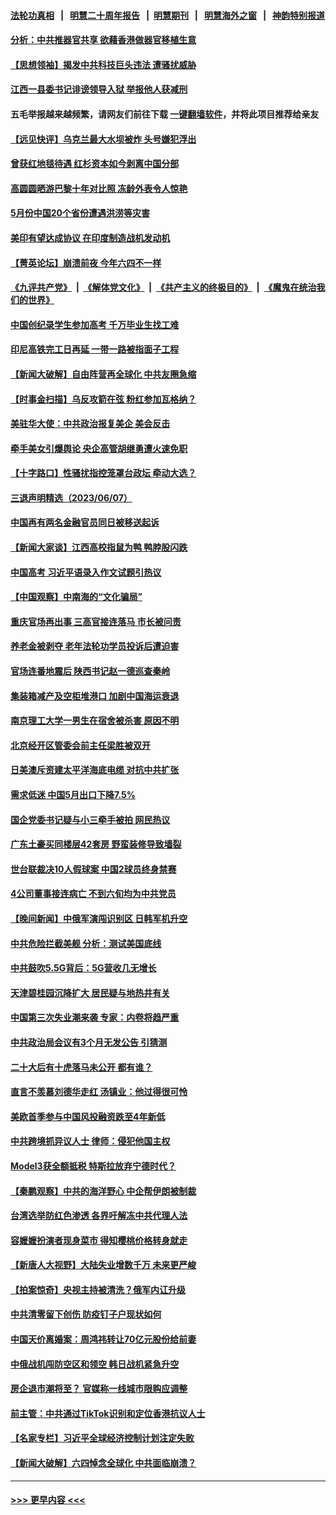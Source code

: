 #### [法轮功真相](https://github.com/gfw-breaker/truth/blob/master/README.md?t=0) &nbsp;&nbsp;|&nbsp;&nbsp; [明慧二十周年报告](https://github.com/gfw-breaker/mh-reports/blob/master/README.md?t=0) &nbsp;&nbsp;|&nbsp;&nbsp;[明慧期刊](https://github.com/gfw-breaker/mh-qikan) &nbsp;&nbsp;|&nbsp;&nbsp; [明慧海外之窗](https://github.com/gfw-breaker/mh-news/blob/master/README.md?t=0) &nbsp;&nbsp;|&nbsp;&nbsp; [神韵特别报道](https://github.com/gfw-breaker/mh-news/blob/master/shenyun.md?t=0)
#### [分析：中共推器官共享 欲藉香港做器官移植生意](../pages/nsc413/n14011721.md?t=06080943) 
#### [【思想领袖】揭发中共科技巨头违法 遭骚扰威胁](../pages/nsc413/n14001882.md?t=06080943) 
#### [江西一县委书记诽谤领导入狱 举报他人获减刑](../pages/nsc413/n14011969.md?t=06080943) 
#### 五毛举报越来越频繁，请网友们前往下载 [一键翻墙软件](https://github.com/gfw-breaker/ssr-accounts)，并将此项目推荐给亲友
#### [【远见快评】乌克兰最大水坝被炸 头号嫌犯浮出](../pages/nsc413/n14011953.md?t=06080943) 
#### [曾获红地毯待遇 红杉资本如今剥离中国分部](../pages/nsc413/n14011934.md?t=06080943) 
#### [高圆圆晒游巴黎十年对比照 冻龄外表令人惊艳](../pages/nsc413/n14011937.md?t=06080943) 
#### [5月份中国20个省份遭遇洪涝等灾害](../pages/nsc413/n14011918.md?t=06080943) 
#### [美印有望达成协议 在印度制造战机发动机](../pages/nsc413/n14011844.md?t=06080943) 
#### [【菁英论坛】崩溃前夜 今年六四不一样](../pages/nsc413/n14011950.md?t=06080943) 
#### [《九评共产党》](https://github.com/begood0513/9ping.md/blob/master/README.md) &nbsp;|&nbsp; [《解体党文化》](../../../../jtdwh.md/blob/master/README.md)  &nbsp;|&nbsp; [《共产主义的终极目的》](../../../../gczydzjmd.md/blob/master/README.md) &nbsp;|&nbsp; [《魔鬼在统治我们的世界》](../../../../mgztzwmdsj.md/blob/master/README.md) 
#### [中国创纪录学生参加高考 千万毕业生找工难](../pages/nsc413/n14011922.md?t=06080943) 
#### [印尼高铁完工日再延 一带一路被指面子工程](../pages/nsc413/n14011899.md?t=06080943) 
#### [【新闻大破解】自由阵营再全球化 中共友圈急缩](../pages/nsc413/n14011813.md?t=06080943) 
#### [【时事金扫描】乌反攻箭在弦 粉红参加瓦格纳？](../pages/nsc413/n14011788.md?t=06080943) 
#### [美驻华大使：中共政治报复美企 美会反击](../pages/nsc413/n14011843.md?t=06080943) 
#### [牵手美女引爆舆论 央企高管胡继勇遭火速免职](../pages/nsc413/n14011875.md?t=06080943) 
#### [【十字路口】性骚扰指控笼罩台政坛 牵动大选？](../pages/nsc413/n14011774.md?t=06080943) 
#### [三退声明精选（2023/06/07）](../pages/nsc413/n14011855.md?t=06080943) 
#### [中国再有两名金融官员同日被移送起诉](../pages/nsc413/n14011594.md?t=06080943) 
#### [【新闻大家谈】江西高校指鼠为鸭 鸭脖股闪跌](../pages/nsc413/n14011770.md?t=06080943) 
#### [中国高考 习近平语录入作文试题引热议](../pages/nsc413/n14011676.md?t=06080943) 
#### [【中国观察】中南海的“文化骗局”](../pages/nsc413/n14011551.md?t=06080943) 
#### [重庆官场再出事 三高官接连落马 市长被问责](../pages/nsc413/n14011532.md?t=06080943) 
#### [养老金被剥夺 老年法轮功学员投诉后遭迫害](../pages/nsc413/n14011154.md?t=06080943) 
#### [官场连番地震后 陕西书记赵一德巡查秦岭](../pages/nsc413/n14011618.md?t=06080943) 
#### [集装箱减产及空柜堆港口 加剧中国海运衰退](../pages/nsc413/n14011568.md?t=06080943) 
#### [南京理工大学一男生在宿舍被杀害 原因不明](../pages/nsc413/n14011621.md?t=06080943) 
#### [北京经开区管委会前主任梁胜被双开](../pages/nsc413/n14011625.md?t=06080943) 
#### [日美澳斥资建太平洋海底电缆 对抗中共扩张](../pages/nsc413/n14011616.md?t=06080943) 
#### [需求低迷 中国5月出口下降7.5%](../pages/nsc413/n14011567.md?t=06080943) 
#### [国企党委书记疑与小三牵手被拍 网民热议](../pages/nsc413/n14011615.md?t=06080943) 
#### [广东土豪买同楼层42套房 野蛮装修导致墙裂](../pages/nsc413/n14011548.md?t=06080943) 
#### [世台联裁决10人假球案 中国2球员终身禁赛](../pages/nsc413/n14011243.md?t=06080943) 
#### [4公司董事接连病亡 不到六旬均为中共党员](../pages/nsc413/n14010706.md?t=06080943) 
#### [【晚间新闻】中俄军演闯识别区 日韩军机升空](../pages/nsc413/n14011561.md?t=06080943) 
#### [中共危险拦截美舰 分析：测试美国底线](../pages/nsc413/n14010646.md?t=06080943) 
#### [中共鼓吹5.5G背后：5G营收几无增长](../pages/nsc413/n14011403.md?t=06080943) 
#### [天津碧桂园沉降扩大 居民疑与地热井有关](../pages/nsc413/n14011474.md?t=06080943) 
#### [中国第三次失业潮来袭 专家：内卷将趋严重](../pages/nsc413/n14011445.md?t=06080943) 
#### [中共政治局会议有3个月无发公告 引猜测](../pages/nsc413/n14011472.md?t=06080943) 
#### [二十大后有十虎落马未公开 都有谁？](../pages/nsc413/n14011401.md?t=06080943) 
#### [直言不羡慕刘德华走红 汤镇业：他过得很可怜](../pages/nsc413/n14011303.md?t=06080943) 
#### [美欧首季参与中国风投融资跌至4年新低](../pages/nsc413/n14011291.md?t=06080943) 
#### [中共跨境抓异议人士 律师：侵犯他国主权](../pages/nsc413/n14011296.md?t=06080943) 
#### [Model3获全额抵税 特斯拉放弃宁德时代？](../pages/nsc413/n14011278.md?t=06080943) 
#### [【秦鹏观察】中共的海洋野心 中企帮伊朗被制裁](../pages/nsc413/n14011282.md?t=06080943) 
#### [台湾选举防红色渗透 各界吁解冻中共代理人法](../pages/nsc413/n14011142.md?t=06080943) 
#### [容嬷嬷扮演者现身菜市 得知樱桃价格转身就走](../pages/nsc413/n14011285.md?t=06080943) 
#### [【新唐人大视野】大陆失业增数千万 未来更严峻](../pages/nsc413/n14011270.md?t=06080943) 
#### [【拍案惊奇】央视主持被清洗？俄军内讧升级](../pages/nsc413/n14011239.md?t=06080943) 
#### [中共清零留下创伤 防疫钉子户现状如何](../pages/nsc413/n14011233.md?t=06080943) 
#### [中国天价离婚案：周鸿祎转让70亿元股份给前妻](../pages/nsc413/n14011256.md?t=06080943) 
#### [中俄战机闯防空区和领空 韩日战机紧急升空](../pages/nsc413/n14011109.md?t=06080943) 
#### [房企退市潮将至？ 官媒称一线城市限购应调整](../pages/nsc413/n14010607.md?t=06080943) 
#### [前主管：中共通过TikTok识别和定位香港抗议人士](../pages/nsc413/n14011241.md?t=06080943) 
#### [【名家专栏】习近平全球经济控制计划注定失败](../pages/nsc413/n14011053.md?t=06080943) 
#### [【新闻大破解】六四悼念全球化 中共面临崩溃？](../pages/nsc413/n14011236.md?t=06080943) 

----
#### [ >>> 更早内容 <<< ](../indexes/nsc413-earlier.md)
